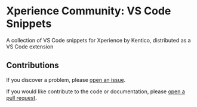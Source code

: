 # Xperience Community: VS Code Snippets

A collection of VS Code snippets for Xperience by Kentico, distributed as a VS Code extension

## Contributions

If you discover a problem, please [open an issue](https://github.com/seangwright/xperience-community-vscode-snippets/issues/new).

If you would like contribute to the code or documentation, please [open a pull request](https://github.com/seangwright/xperience-community-vscode-snippets/compare).
